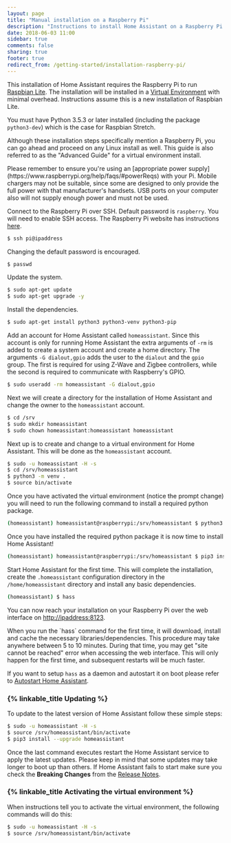 ```yaml
---
layout: page
title: "Manual installation on a Raspberry Pi"
description: "Instructions to install Home Assistant on a Raspberry Pi running Raspbian Lite."
date: 2018-06-03 11:00
sidebar: true
comments: false
sharing: true
footer: true
redirect_from: /getting-started/installation-raspberry-pi/
---
```


This installation of Home Assistant requires the Raspberry Pi to run [Raspbian Lite](https://www.raspberrypi.org/downloads/raspbian/). The installation will be installed in a [Virtual Environment](/docs/installation/virtualenv) with minimal overhead. Instructions assume this is a new installation of Raspbian Lite.

You must have Python 3.5.3 or later installed (including the package `python3-dev`) which is the case for Raspbian Stretch.

<p class='note'>
Although these installation steps specifically mention a Raspberry Pi, you can go ahead and proceed on any Linux install as well.  This guide is also referred to as the "Advanced Guide" for a virtual environment install.
</p>

<p class='note warning'>
Please remember to ensure you're using an [appropriate power supply](https://www.raspberrypi.org/help/faqs/#powerReqs) with your Pi. Mobile chargers may not be suitable, since some are designed to only provide the full power with that manufacturer's handsets. USB ports on your computer also will not supply enough power and must not be used.
</p>

Connect to the Raspberry Pi over SSH. Default password is `raspberry`.
You will need to enable SSH access. The Raspberry Pi website has instructions [here](https://www.raspberrypi.org/documentation/remote-access/ssh/).

```bash
$ ssh pi@ipaddress
```

Changing the default password is encouraged.

```bash
$ passwd
```

Update the system.

```bash
$ sudo apt-get update
$ sudo apt-get upgrade -y
```

Install the dependencies.

```bash
$ sudo apt-get install python3 python3-venv python3-pip
```

Add an account for Home Assistant called `homeassistant`.
Since this account is only for running Home Assistant the extra arguments of `-rm` is added to create a system account and create a home directory. The arguments `-G dialout,gpio` adds the user to the `dialout` and the `gpio` group. The first is required for using Z-Wave and Zigbee controllers, while the second is required to communicate with Raspberry's GPIO.

```bash
$ sudo useradd -rm homeassistant -G dialout,gpio
```

Next we will create a directory for the installation of Home Assistant and change the owner to the `homeassistant` account.

```bash
$ cd /srv
$ sudo mkdir homeassistant
$ sudo chown homeassistant:homeassistant homeassistant
```

Next up is to create and change to a virtual environment for Home Assistant. This will be done as the `homeassistant` account.

```bash
$ sudo -u homeassistant -H -s
$ cd /srv/homeassistant
$ python3 -m venv .
$ source bin/activate
```
Once you have activated the virtual environment (notice the prompt change) you will need to run the following command to install a required python package.

```bash
(homeassistant) homeassistant@raspberrypi:/srv/homeassistant $ python3 -m pip install wheel
```

Once you have installed the required python package it is now time to install Home Assistant!

```bash
(homeassistant) homeassistant@raspberrypi:/srv/homeassistant $ pip3 install homeassistant
```

Start Home Assistant for the first time. This will complete the installation, create the `.homeassistant` configuration directory in the `/home/homeassistant` directory and install any basic dependencies.

```bash
(homeassistant) $ hass
```
You can now reach your installation on your Raspberry Pi over the web interface on [http://ipaddress:8123](http://ipaddress:8123).

<p class='note'>
When you run the `hass` command for the first time, it will download, install and cache the necessary libraries/dependencies. This procedure may take anywhere between 5 to 10 minutes. During that time, you may get "site cannot be reached" error when accessing the web interface. This will only happen for the first time, and subsequent restarts will be much faster.
</p>

If you want to setup `hass` as a daemon and autostart it on boot please refer to [Autostart Home Assistant](/docs/autostart/).

### {% linkable_title Updating %}

To update to the latest version of Home Assistant follow these simple steps:

```bash
$ sudo -u homeassistant -H -s
$ source /srv/homeassistant/bin/activate
$ pip3 install --upgrade homeassistant
```

Once the last command executes restart the Home Assistant service to apply the latest updates.  Please keep in mind that some updates may take longer to boot up than others.  If Home Assistant fails to start make sure you check the **Breaking Changes** from the [Release Notes](https://github.com/home-assistant/home-assistant/releases).

### {% linkable_title Activating the virtual environment %}

When instructions tell you to activate the virtual environment, the following commands will do this:

```bash
$ sudo -u homeassistant -H -s
$ source /srv/homeassistant/bin/activate
```
